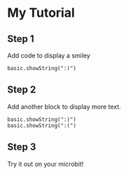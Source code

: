 # My Tutorial

## Step 1

Add code to display a smiley

```blocks
basic.showString(":)")
```

## Step 2

Add another block to display more text.

```blocks
basic.showString(":)")
basic.showString(":(")
```

## Step 3

Try it out on your microbit!

<script src="https://makecode.com/gh-pages-embed.js"></script><script>makeCodeRender("{{ site.makecode.home_url }}", "{{ site.github.owner_name }}/{{ site.github.repository_name }}");</script>